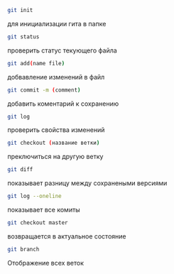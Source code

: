 ``` sh
git init
``` 
для инициализации гита в папке

``` sh
git status
``` 
проверить статус текующего файла

``` sh
git add(name file)
``` 
добвавление изменений в файл

``` sh
git commit -m (comment)
```
добавить коментарий к сохранению

``` sh
git log
```
проверить свойства изменений

``` sh
git checkout (название ветки)
```
преключиться на другую ветку

``` sh
git diff
```
показывает разницу между сохранеными версиями

``` sh
git log --oneline 
```
показывает все комиты

``` sh
git checkout master
```
возвращается в актуальное состояние

```sh
git branch
```
Отображение всех веток